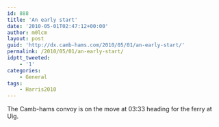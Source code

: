 ```yaml
---
id: 888
title: 'An early start'
date: '2010-05-01T02:47:12+00:00'
author: m0lcm
layout: post
guid: 'http://dx.camb-hams.com/2010/05/01/an-early-start/'
permalink: /2010/05/01/an-early-start/
idptt_tweeted:
    - '1'
categories:
    - General
tags:
    - Harris2010
---
```


The Camb-hams convoy is on the move at 03:33 heading for the ferry at Uig.